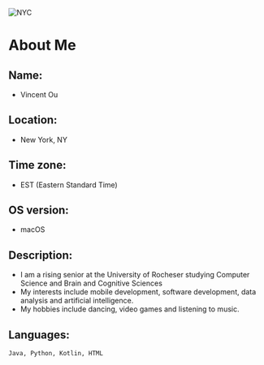 
![NYC](https://media.timeout.com/images/103444978/1372/772/image.jpg)

# About Me

## Name: 
- Vincent Ou

## Location: 
- New York, NY


## Time zone: 
- EST (Eastern Standard Time)

## OS version: 
- macOS

## Description: 
- I am a rising senior at the University of Rocheser studying Computer Science and Brain and Cognitive Sciences
- My interests include mobile development, software development, data analysis and artificial intelligence.
- My hobbies include dancing, video games and listening to music.

## Languages:
`Java, Python, Kotlin, HTML`
